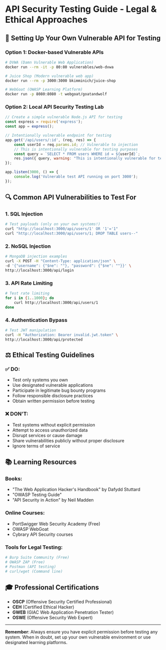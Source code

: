 # API Security Testing Guide - Legal & Ethical Approaches

## 🎯 Setting Up Your Own Vulnerable API for Testing

### Option 1: Docker-based Vulnerable APIs
```bash
# DVWA (Damn Vulnerable Web Application)
docker run --rm -it -p 80:80 vulnerables/web-dvwa

# Juice Shop (Modern vulnerable web app)
docker run --rm -p 3000:3000 bkimminich/juice-shop

# WebGoat (OWASP Learning Platform)
docker run -p 8080:8080 -t webgoat/goatandwolf
```

### Option 2: Local API Security Testing Lab
```javascript
// Create a simple vulnerable Node.js API for testing
const express = require('express');
const app = express();

// Intentionally vulnerable endpoint for testing
app.get('/api/users/:id', (req, res) => {
    const userId = req.params.id; // Vulnerable to injection
    // This is intentionally vulnerable for testing purposes
    const query = `SELECT * FROM users WHERE id = ${userId}`;
    res.json({ query, warning: "This is intentionally vulnerable for testing" });
});

app.listen(3000, () => {
    console.log('Vulnerable test API running on port 3000');
});
```

## 🔍 Common API Vulnerabilities to Test For

### 1. SQL Injection
```bash
# Test payloads (only on your own systems!)
curl "http://localhost:3000/api/users/1' OR '1'='1"
curl "http://localhost:3000/api/users/1; DROP TABLE users--"
```

### 2. NoSQL Injection
```bash
# MongoDB injection examples
curl -X POST -H "Content-Type: application/json" \
-d '{"username": {"$ne": ""}, "password": {"$ne": ""}}' \
http://localhost:3000/api/login
```

### 3. API Rate Limiting
```bash
# Test rate limiting
for i in {1..1000}; do
    curl http://localhost:3000/api/users/1
done
```

### 4. Authentication Bypass
```bash
# Test JWT manipulation
curl -H "Authorization: Bearer invalid.jwt.token" \
http://localhost:3000/api/protected
```

## ⚖️ Ethical Testing Guidelines

### ✅ DO:
- Test only systems you own
- Use designated vulnerable applications
- Participate in legitimate bug bounty programs
- Follow responsible disclosure practices
- Obtain written permission before testing

### ❌ DON'T:
- Test systems without explicit permission
- Attempt to access unauthorized data
- Disrupt services or cause damage
- Share vulnerabilities publicly without proper disclosure
- Ignore terms of service

## 📚 Learning Resources

### Books:
- "The Web Application Hacker's Handbook" by Dafydd Stuttard
- "OWASP Testing Guide"
- "API Security in Action" by Neil Madden

### Online Courses:
- PortSwigger Web Security Academy (Free)
- OWASP WebGoat
- Cybrary API Security courses

### Tools for Legal Testing:
```bash
# Burp Suite Community (Free)
# OWASP ZAP (Free)
# Postman (API testing)
# curl/wget (Command line)
```

## 🎓 Professional Certifications
- **OSCP** (Offensive Security Certified Professional)
- **CEH** (Certified Ethical Hacker)
- **GWEB** (GIAC Web Application Penetration Tester)
- **OSWE** (Offensive Security Web Expert)

---

**Remember**: Always ensure you have explicit permission before testing any system. When in doubt, set up your own vulnerable environment or use designated learning platforms. 